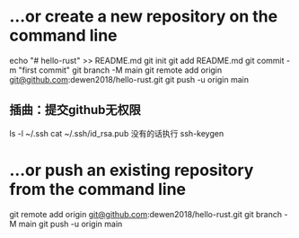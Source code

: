 # …or create a new repository on the command line
echo "# hello-rust" >> README.md
git init
git add README.md
git commit -m "first commit"
git branch -M main
git remote add origin git@github.com:dewen2018/hello-rust.git
git push -u origin main

## 插曲：提交github无权限
ls -l ~/.ssh
cat ~/.ssh/id_rsa.pub
没有的话执行 ssh-keygen

# …or push an existing repository from the command line
git remote add origin git@github.com:dewen2018/hello-rust.git
git branch -M main
git push -u origin main